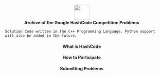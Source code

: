 <p align = "center">
  <img align="center" height = "50px" src = "https://miro.medium.com/max/1400/0*cZF_LrrlByeBg80d.jpg"> </br>
  <b> Archive of the Google HashCode Competition Problems </b> </br>
</p>

``` Solution Code written in the C++ Programming Language. Python support will also be added in the future. ```

#### <div align="center"> What is HashCode
  
#### <div align="center"> How to Participate
  
#### <div align="center"> Submitting Problems
